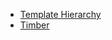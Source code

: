 - [Template Hierarchy](https://developer.wordpress.org/themes/basics/template-hierarchy/)
- [Timber](http://upstatement.com/timber/)